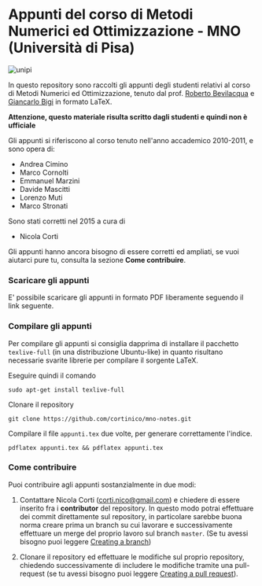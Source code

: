 # Appunti del corso di Metodi Numerici ed Ottimizzazione - MNO (Università di Pisa)

![unipi](http://www.lorenzoduranti.com/blog/wp-content/uploads/2013/11/logo_UNIPI-150x150.jpg)

In questo repository sono raccolti gli appunti degli studenti relativi al corso di Metodi Numerici ed Ottimizzazione, tenuto dal prof. [Roberto Bevilacqua](http://www.di.unipi.it/~bevilacq/) e [Giancarlo Bigi](http://www.di.unipi.it/~bigig/) in formato LaTeX.

**Attenzione, questo materiale risulta scritto dagli studenti e quindi non è ufficiale**

Gli appunti si riferiscono al corso tenuto nell'anno accademico 2010-2011, e sono opera di:
* Andrea Cimino
* Marco Cornolti
* Emmanuel Marzini
* Davide Mascitti
* Lorenzo Muti
* Marco Stronati

Sono stati corretti nel 2015 a cura di 
* Nicola Corti

Gli appunti hanno ancora bisogno di essere corretti ed ampliati, se vuoi aiutarci pure tu, consulta la sezione **Come contribuire**.

### Scaricare gli appunti
E' possibile scaricare gli appunti in formato PDF liberamente seguendo il link seguente.

### Compilare gli appunti
Per compilare gli appunti si consiglia dapprima di installare il pacchetto `texlive-full` (in una distribuzione Ubuntu-like) in quanto risultano necessarie svarite librerie per compilare il sorgente LaTeX.

Eseguire quindi il comando 
```
sudo apt-get install texlive-full
```

Clonare il repository
```
git clone https://github.com/cortinico/mno-notes.git
```

Compilare il file `appunti.tex` due volte, per generare correttamente l'indice.
```
pdflatex appunti.tex && pdflatex appunti.tex
```

### Come contribuire

Puoi contribuire agli appunti sostanzialmente in due modi: 

 1. Contattare Nicola Corti ([corti.nico@gmail.com](mailto:corti.nico@gmail.com)) e chiedere di essere inserito fra i **contributor** del repository. In questo modo potrai effettuare dei commit direttamente sul repository, in particolare sarebbe buona norma creare prima un branch su cui lavorare e successivamente effettuare un merge del proprio lavoro sul branch `master`. (Se tu avessi bisogno puoi leggere [Creating a branch](https://help.github.com/articles/creating-and-deleting-branches-within-your-repository/))

 2. Clonare il repository ed effettuare le modifiche sul proprio repository, chiedendo successivamente di includere le modifiche tramite una pull-request (se tu avessi bisogno puoi leggere [Creating a pull request](https://help.github.com/articles/creating-a-pull-request/)).
